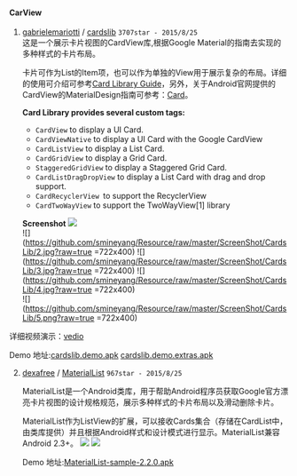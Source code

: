 #### CarView

1. [gabrielemariotti](https://github.com/gabrielemariotti) / [cardslib](https://github.com/gabrielemariotti/cardslib) ``3707star - 2015/8/25``  
这是一个展示卡片视图的CardView库,根据Google Material的指南去实现的多种样式的卡片布局。
        
    卡片可作为List的Item项，也可以作为单独的View用于展示复杂的布局。详细的使用可介绍可参考[Card Library Guide](https://github.com/gabrielemariotti/cardslib/blob/master/doc/GUIDE.md)，另外，关于Android官网提供的CardView的MaterialDesign指南可参考：[Card](http://www.google.com/design/spec/components/cards.html)。  
    
    **Card Library provides several custom tags:**

   - `CardView` to display a UI Card.
   - `CardViewNative` to display a UI Card with the Google CardView
   - `CardListView` to display a List Card.
   - `CardGridView` to display a Grid Card.
   - `StaggeredGridView` to display a Staggered Grid Card.
   - `CardListDragDropView` to display a List Card with drag and drop support.
   - `CardRecyclerView `to support the RecyclerView
   - `CardTwoWayView` to support the TwoWayView[1] library
 
    **Screenshot**
  ![](https://github.com/smineyang/Resource/raw/master/ScreenShot/CardsLib/1.png?raw=true)  
  ![](https://github.com/smineyang/Resource/raw/master/ScreenShot/CardsLib/2.jpg?raw=true =722x400)
  ![](https://github.com/smineyang/Resource/raw/master/ScreenShot/CardsLib/3.jpg?raw=true =722x400)
  ![](https://github.com/smineyang/Resource/raw/master/ScreenShot/CardsLib/4.jpg?raw=true =722x400)  
  ![](https://github.com/smineyang/Resource/raw/master/ScreenShot/CardsLib/5.png?raw=true =722x400)
  
  详细视频演示：[vedio](https://github.com/smineyang/Resource/raw/master/ScreenShot/CardsLib/CardsLib.mp4?raw=true)
  
  Demo 地址:[cardslib.demo.apk](https://github.com/smineyang/Resource/raw/master/apk/CardsLib/it.gmariotti.cardslib.demo.apk?raw=true)
     [cardslib.demo.extras.apk](https://github.com/smineyang/Resource/raw/master/apk/CardsLib/it.gmariotti.cardslib.demo.extras.apk?raw=true)
     
2. [dexafree](https://github.com/dexafree) / [MaterialList](https://github.com/dexafree/MaterialList) ``967star - 2015/8/25`` 

   MaterialList是一个Android类库，用于帮助Android程序员获取Google官方漂亮卡片视图的设计规格规范，展示多种样式的卡片布局以及滑动删除卡片。
 
   MaterialList作为ListView的扩展，可以接收Cards集合（存储在CardList中，由类库提供）并且根据Android样式和设计模式进行显示。MaterialList兼容Android 2.3+。
   ![](https://github.com/smineyang/Resource/blob/master/ScreenShot/MaterialList/1.png?raw=true)
   ![](https://github.com/smineyang/Resource/blob/master/ScreenShot/MaterialList/2.png?raw=true)
   
   Demo 地址:[MaterialList-sample-2.2.0.apk](https://github.com/smineyang/Resource/blob/master/apk/MaterialList/MaterialList-sample-2.2.0.apk?raw=true)
